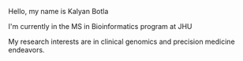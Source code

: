 Hello, my name is Kalyan Botla

I'm currently in the MS in Bioinformatics program at JHU

My research interests are in clinical genomics and precision medicine endeavors.
